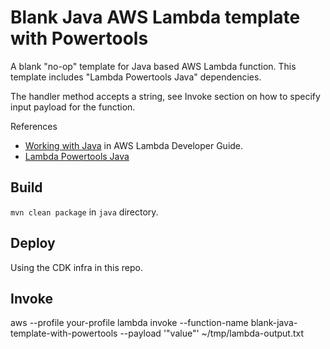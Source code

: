 # Blank Java AWS Lambda template with Powertools

A blank "no-op" template for Java based AWS Lambda function.
This template includes "Lambda Powertools Java" dependencies.

The handler method accepts a string, see Invoke section on how to specify input payload for the function.

References

* [Working with Java](https://docs.aws.amazon.com/lambda/latest/dg/lambda-java.html) in AWS Lambda Developer Guide.
* [Lambda Powertools Java](https://awslabs.github.io/aws-lambda-powertools-java/)

## Build

`mvn clean package` in `java` directory.

## Deploy

Using the CDK infra in this repo.

## Invoke

aws --profile your-profile lambda invoke --function-name blank-java-template-with-powertools --payload '"value"' ~/tmp/lambda-output.txt
